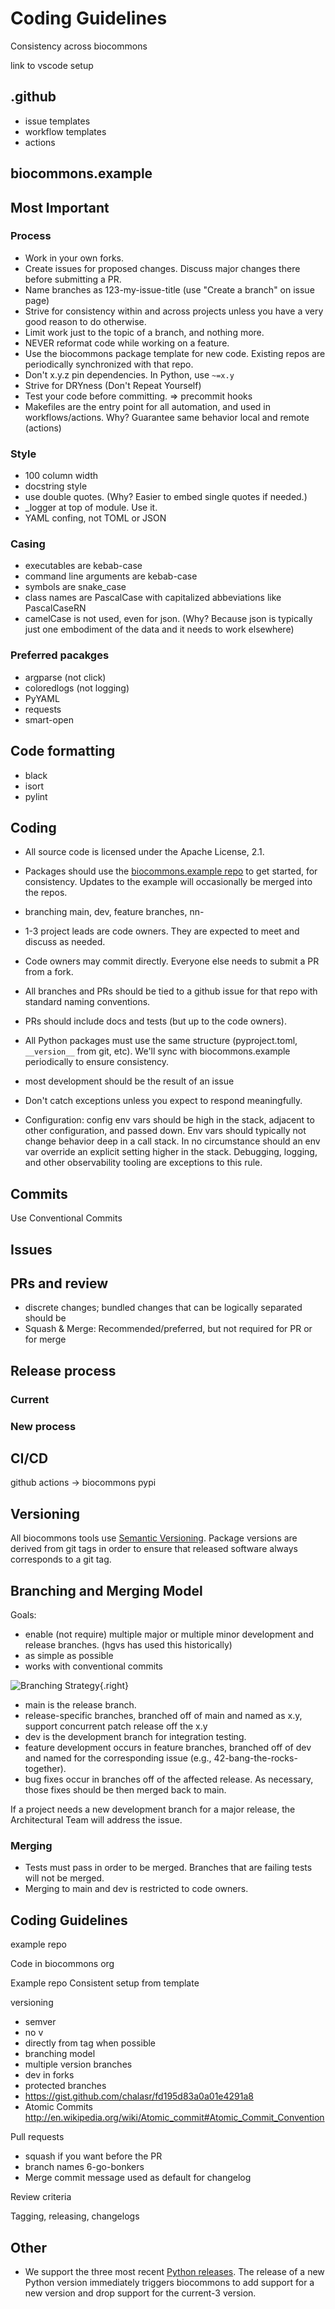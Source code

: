 # Coding Guidelines

Consistency across biocommons

link to vscode setup


## .github

- issue templates
- workflow templates
- actions

## biocommons.example


## Most Important

### Process

- Work in your own forks.
- Create issues for proposed changes.  Discuss major changes there before submitting a PR.
- Name branches as 123-my-issue-title (use "Create a branch" on issue page)
- Strive for consistency within and across projects unless you have a very good reason to do
  otherwise.
- Limit work just to the topic of a branch, and nothing more.
- NEVER reformat code while working on a feature.
- Use the biocommons package template for new code.  Existing repos are periodically synchronized
  with that repo.
- Don't x.y.z pin dependencies. In Python, use `~=x.y`
- Strive for DRYness (Don't Repeat Yourself)
- Test your code before committing. ⇒ precommit hooks
- Makefiles are the entry point for all automation, and used in workflows/actions. Why? Guarantee
  same behavior local and remote (actions)

### Style 

- 100 column width
- docstring style
- use double quotes. (Why? Easier to embed single quotes if needed.)
- _logger at top of module. Use it.
- YAML confing, not TOML or JSON

### Casing

- executables are kebab-case
- command line arguments are kebab-case
- symbols are snake_case
- class names are PascalCase with capitalized abbeviations like PascalCaseRN
- camelCase is not used, even for json. (Why? Because json is typically just one
  embodiment of the data and it needs to work elsewhere)

### Preferred pacakges

- argparse (not click)
- coloredlogs (not logging)
- PyYAML
- requests
- smart-open

## Code formatting

- black
- isort
- pylint


## Coding

- All source code is licensed under the Apache License, 2.1.

- Packages should use the [biocommons.example
  repo](https://github.com/biocommons/biocommons.example) to get started, for consistency.  Updates
  to the example will occasionally be merged into the repos.

- branching main, dev, feature branches, nn-

- 1-3 project leads are code owners. They are expected to meet and discuss as needed.
- Code owners may commit directly. Everyone else needs to submit a PR from a fork.
- All branches and PRs should be tied to a github issue for that repo with standard naming conventions.
- PRs should include docs and tests (but up to the code owners).

- All Python packages must use the same structure (pyproject.toml, `__version__` from git, etc).
  We'll sync with biocommons.example periodically to ensure consistency.

- most development should be the result of an issue

- Don't catch exceptions unless you expect to respond meaningfully. 

- Configuration: config env vars should be high in the stack, adjacent to other configuration, and
  passed down.  Env vars should typically not change behavior deep in a call stack. In no
  circumstance should an env var override an explicit setting higher in the stack. Debugging,
  logging, and other observability tooling are exceptions to this rule.


## Commits

Use Conventional Commits

## Issues

## PRs and review

- discrete changes; bundled changes that can be logically separated should be
- Squash & Merge: Recommended/preferred, but not required for PR or for merge


## Release process

### Current

### New process



## CI/CD

github actions → biocommons pypi



## Versioning

All biocommons tools use [Semantic Versioning](https://semver.org/).  Package versions are derived from
git tags in order to ensure that released software always corresponds to a git tag.

## Branching and Merging Model

Goals:

- enable (not require) multiple major or multiple minor development and release branches. (hgvs has
  used this historically) 
- as simple as possible
- works with conventional commits


![Branching Strategy](branching-strategy.drawio.svg){.right}

- main is the release branch.
- release-specific branches, branched off of main and named as x.y, support concurrent
  patch release off the x.y 
- dev is the development branch for integration testing.
- feature development occurs in feature branches, branched off of dev and named for the
  corresponding issue (e.g., 42-bang-the-rocks-together).
- bug fixes occur in branches off of the affected release. As necessary, those fixes should be then
  merged back to main.

If a project needs a new development branch for a major release, the Architectural Team will address
the issue.

### Merging

- Tests must pass in order to be merged. Branches that are failing tests will not be merged.
- Merging to main and dev is restricted to code owners.


## Coding Guidelines

example repo

Code in biocommons org


Example repo
Consistent setup from template

versioning

- semver
- no v
- directly from tag when possible
- branching model
- multiple version branches
- dev in forks
- protected branches
- https://gist.github.com/chalasr/fd195d83a0a01e4291a8
- Atomic Commits http://en.wikipedia.org/wiki/Atomic_commit#Atomic_Commit_Convention

Pull requests

- squash if you want before the PR
- branch names 6-go-bonkers
- Merge commit message used as default for changelog

Review criteria

Tagging, releasing, changelogs


## Other

- We support the three most recent [Python releases](https://devguide.python.org/versions). The
  release of a new Python version immediately triggers biocommons to add support for a new version
  and drop support for the current-3 version.
